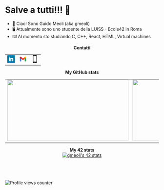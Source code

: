 # Salve a tutti!!! 👋

- 👋 Ciao! Sono Guido Meoli (aka gmeoli)
- 🖥 Attualmente sono uno studente della LUISS - Ecole42 in Roma
- ⌨️ Al momento sto studiando C, C++, React, HTML, Virtual machines<br>

<div align="center">
<table>
	<tr>
		<b>Contatti</b>
	</tr>
		<td>
			<a href="https://www.linkedin.com/in/guido-meoli/">
				<img src="./icons/linkedin.png" alt="Linkedin logo" width="25" height="25">
			</a>
		</td>
		<td>
			<a href="mailto:guidomeoli94@gmail.com">
				<img src="./icons/gmail.png" alt="Gmail logo" width="25" height="25">
			</a>
		</td>
		<td>
			<a href="tel:+393404773784">
				<img src="./icons/mobile.png" alt="Mobile logo" width="25" height="25">
			</a>
		</td>
	</tr>
</table>
	<table>
		<tr>
			<b>My GitHub stats</b>
		</tr>
		<tr>
			<td>
				<a href="https://github.com/gmeoli">
					<img src="https://awesome-github-stats.azurewebsites.net/user-stats/gmeoli?cardType=level&theme=tokyonight" width="397" height="200">
				</a> 
			</td>
			<td>
				<a href="https://github.com/gmeoli?tab=repositories">
					<img src="https://github-readme-stats.vercel.app/api/top-langs/?username=gmeoli&layout=compact&theme=tokyonight" width="442" height="200">
				</a>
			</td>
		</tr>
	</table>
	<table>
		<tr>
			<b>My 42 stats</b></br>
		</tr>
		<tr>
			<a href="https://github.com/ripa001">
				<img src="https://badge42.vercel.app/api/v2/cl9k332j900450hjilmw0yxxe/stats?cursusId=21&coalitionId=124" alt="gmeoli's 42 stats" />
			</a>
		</tr>
	</table>
	<table>
		<tr>
			<b></b></br>
		</tr>
	</table>
	
	
</div>

![Profile views counter](https://komarev.com/ghpvc/?username=gmeoli&&style=flat-square)
